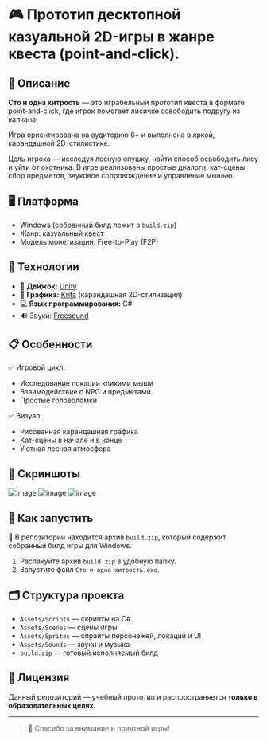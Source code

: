 # 🎮 Прототип десктопной казуальной 2D-игры в жанре квеста (point-and-click).

## 📜 Описание

**Сто и одна хитрость** — это играбельный прототип квеста в формате point-and-click, где игрок помогает лисичке освободить подругу из капкана.  

Игра ориентирована на аудиторию 6+ и выполнена в яркой, карандашной 2D-стилистике.

Цель игрока — исследуя лесную опушку, найти способ освободить лису и уйти от охотника. В игре реализованы простые диалоги, кат-сцены, сбор предметов, звуковое сопровождение и управление мышью.

## 🖥️ Платформа

- Windows (собранный билд лежит в `build.zip`)
- Жанр: казуальный квест
- Модель монетизации: Free-to-Play (F2P)

## 🔧 Технологии

- 🎲 **Движок:** [Unity](https://unity.com)
- 🎨 **Графика:** [Krita](https://krita.org) (карандашная 2D-стилизация)
- 💻 **Язык программирования:** C#
- 🔊 Звуки: [Freesound](https://freesound.org)

## 📋 Особенности

✅ Игровой цикл:
- Исследование локации кликами мыши
- Взаимодействие с NPC и предметами
- Простые головоломки

✅ Визуал:
- Рисованная карандашная графика
- Кат-сцены в начале и в конце
- Уютная лесная атмосфера

## 📸 Скриншоты

![image](https://github.com/user-attachments/assets/d0dcbfdc-1b44-4a1b-b191-d2f244a08754)
![image](https://github.com/user-attachments/assets/9d225340-6f38-4d42-960f-38788f4ae37f)
![image](https://github.com/user-attachments/assets/aa667a58-fdfe-429f-8286-cf2e26ac092b)

## 🚀 Как запустить

📁 В репозитории находится архив `build.zip`, который содержит собранный билд игры для Windows.

1. Распакуйте архив `build.zip` в удобную папку.
2. Запустите файл `Сто и одна хитрость.exe`.

## 🗂️ Структура проекта

- `Assets/Scripts` — скрипты на C#
- `Assets/Scenes` — сцены игры
- `Assets/Sprites` — спрайты персонажей, локаций и UI
- `Assets/Sounds` — звуки и музыка
- `build.zip` — готовый исполняемый билд

## 📄 Лицензия

Данный репозиторий — учебный прототип и распространяется **только в образовательных целях**.

---

> 🦊 Спасибо за внимание и приятной игры!

